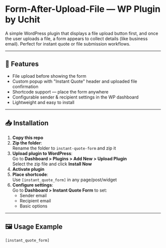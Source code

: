 # Form-After-Upload-File — WP Plugin by Uchit

A simple WordPress plugin that displays a file upload button first, and once the user uploads a file, a form appears to collect details (like business email). Perfect for instant quote or file submission workflows.

---

## 🚀 Features
- File upload before showing the form  
- Custom popup with "Instant Quote" header and uploaded file confirmation  
- Shortcode support — place the form anywhere  
- Configurable sender & recipient settings in the WP dashboard  
- Lightweight and easy to install  

---

## 📥 Installation

1. **Copy this repo**
2. **Zip the folder**:  
   Rename the folder to `instant-quote-form` and zip it
3. **Upload plugin to WordPress**:  
   Go to **Dashboard > Plugins > Add New > Upload Plugin**  
   Select the zip file and click **Install Now**
4. **Activate plugin**
5. **Place shortcode**:  
   Use `[instant_quote_form]` in any page/post/widget
6. **Configure settings**:  
   Go to **Dashboard > Instant Quote Form** to set:
   - Sender email  
   - Recipient email  
   - Basic options  

---

## 🖼️ Usage Example

```html
[instant_quote_form]
